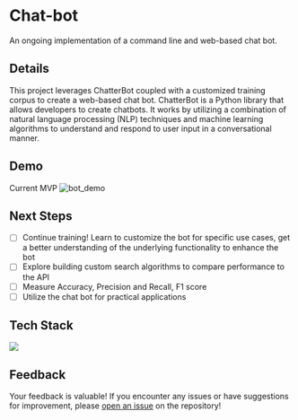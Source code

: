 # Chat-bot
An ongoing implementation of a command line and web-based chat bot.

## Details
This project leverages ChatterBot coupled with a customized training corpus to create a web-based chat bot. ChatterBot is a Python library that allows developers to create chatbots. It works by utilizing a combination of natural language processing (NLP) techniques and machine learning algorithms to understand and respond to user input in a conversational manner.

## Demo
Current MVP
![bot_demo](https://github.com/mkudrenecky/chat-bot/assets/112984152/9b14c2d4-745f-4849-b4bb-d6a7ac6522ef)


## Next Steps
- [ ] Continue training! Learn to customize the bot for specific use cases, get a better understanding of the underlying functionality to enhance the bot
- [ ] Explore building custom search algorithms to compare performance to the API
- [ ] Measure Accuracy, Precision and Recall, F1 score
- [ ] Utilize the chat bot for practical applications 

## Tech Stack
![](https://skills.thijs.gg/icons?i=python,django,js,html,tailwind)

## Feedback
Your feedback is valuable! If you encounter any issues or have suggestions for improvement, please [open an issue](https://github.com/mkudrenecky/chat-bot/issues/new) on the repository! 
